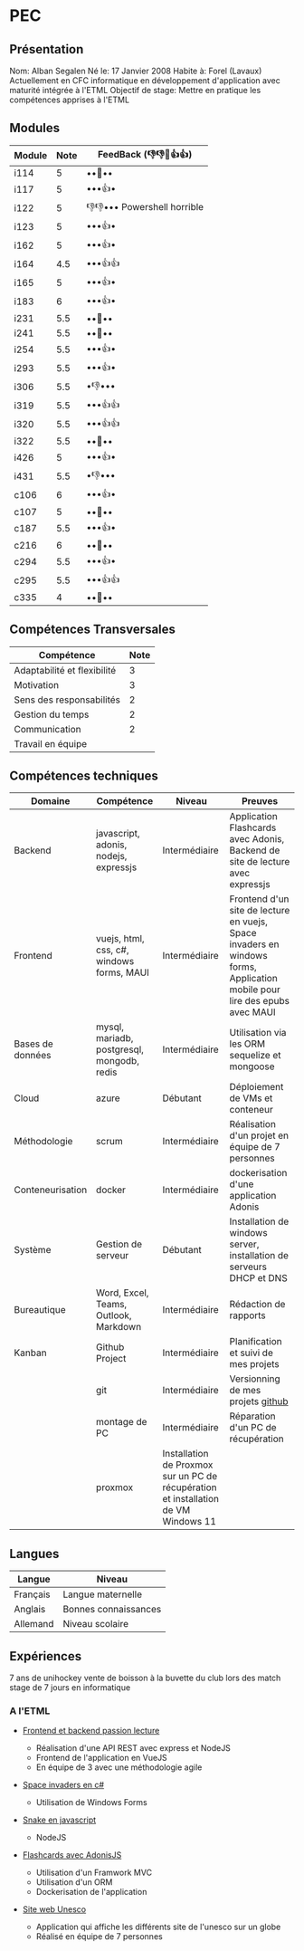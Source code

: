 # PEC

## Présentation
Nom: Alban Segalen
Né le: 17 Janvier 2008
Habite à: Forel (Lavaux)
Actuellement en CFC informatique en développement d'application avec maturité intégrée à l'ETML
Objectif de stage: Mettre en pratique les compétences apprises à l'ETML

## Modules
| Module | Note | FeedBack (👎👎👊👍👍)|
| --- | --- | --- |
| i114 | 5| ••👊•• |
| i117 | 5| •••👍• |
| i122 | 5| 👎👎••• Powershell horrible |
| i123 | 5| •••👍• |
| i162 | 5| •••👍• |
| i164 | 4.5| •••👍👍 |
| i165 | 5| •••👍• |
| i183 | 6| •••👍• |
| i231 | 5.5| ••👊•• |
| i241 | 5.5| ••👊•• |
| i254 | 5.5| •••👍• |
| i293 | 5.5| •••👍• |
| i306 | 5.5| •👎••• |
| i319 | 5.5| •••👍👍 |
| i320 | 5.5| •••👍👍 |
| i322 | 5.5| ••👊•• |
| i426 | 5| •••👍• |
| i431 | 5.5| •👎••• |
| c106 | 6| •••👍• |
| c107 | 5| ••👊•• |
| c187 | 5.5| •••👍• |
| c216 | 6| ••👊•• |
| c294 | 5.5| •••👍• |
| c295 | 5.5| •••👍👍 |
| c335 | 4| ••👊••

## Compétences Transversales
| Compétence | Note |
| --- | --- |
| Adaptabilité et flexibilité | 3 |
| Motivation | 3 |
| Sens des responsabilités | 2 |
| Gestion du temps | 2 |
| Communication | 2 |
| Travail en équipe |  |

## Compétences techniques
| Domaine | Compétence | Niveau | Preuves |
| --- | --- | --- | --- |
| Backend | javascript, adonis, nodejs, expressjs | Intermédiaire | Application Flashcards avec Adonis, Backend de site de lecture avec expressjs |
| Frontend | vuejs, html, css, c#, windows forms, MAUI | Intermédiaire | Frontend d'un site de lecture en vuejs, Space invaders en windows forms, Application mobile pour lire des epubs avec MAUI |
| Bases de données | mysql, mariadb, postgresql, mongodb, redis | Intermédiaire | Utilisation via les ORM sequelize et mongoose|
| Cloud | azure | Débutant | Déploiement de VMs et conteneur |
| Méthodologie | scrum | Intermédiaire | Réalisation d'un projet en équipe de 7 personnes |
| Conteneurisation | docker | Intermédiaire | dockerisation d'une application Adonis |
| Système | Gestion de serveur | Débutant | Installation de windows server, installation de serveurs DHCP et DNS |
| Bureautique | Word, Excel, Teams, Outlook, Markdown | Intermédiaire | Rédaction de rapports
| Kanban | Github Project | Intermédiaire | Planification et suivi de mes projets |
| | git | Intermédiaire | Versionning de mes projets [github](https://github.com/ASETML) |
| | montage de PC | Intermédiaire | Réparation d'un PC de récupération |
| | proxmox | Installation de Proxmox sur un PC de récupération et installation de VM Windows 11|

## Langues
| Langue | Niveau
| --- | --- |
| Français | Langue maternelle |
| Anglais | Bonnes connaissances |
| Allemand | Niveau scolaire |

## Expériences
7 ans de unihockey
vente de boisson à la buvette du club lors des match
stage de 7 jours en informatique
### A l'ETML
- [Frontend et backend passion lecture](https://github.com/ASETML/P_Web295)
  - Réalisation d'une API REST avec express et NodeJS
  - Frontend de l'application en VueJS
  - En équipe de 3 avec une méthodologie agile

- [Space invaders en c#](https://github.com/ASETML/ShootMeUp)
	- Utilisation de Windows Forms
	 
- [Snake en javascript](https://github.com/ASETML/P_Bulles)
	- NodeJS 

- [Flashcards avec AdonisJS](https://github.com/ASETML/FlashCards)
	- Utilisation d'un Framwork MVC
	- Utilisation d'un ORM
	- Dockerisation de l'application

- [Site web Unesco](https://github.com/ASETML/P_GestProj426)
	- Application qui affiche les différents site de l'unesco sur un globe
	- Réalisé en équipe de 7 personnes

